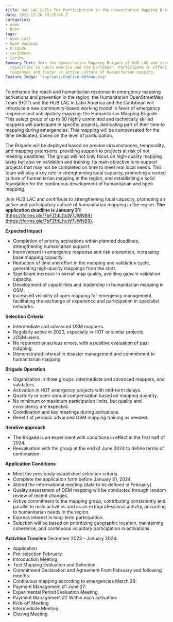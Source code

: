 ```yaml
---
title: Hub LAC Calls for Participation in the Humanitarian Mapping Brigade
date: 2023-12-26 13:25:00 Z
categories:
- news
- hubs
tags:
- open call
- open mapping
- brigade
- caribbean
- Caribe
Summary Text: Join the Humanitarian Mapping Brigade of HUB LAC and strengthen local
  capacities in Latin America and the Caribbean. Participate in effective emergency
  responses and foster an active culture of humanitarian mapping.
Feature Image: "/uploads/English-98f84e.png"
---
```


To enhance the reach and humanitarian response in emergency mapping activations and prevention in the region, the Humanitarian OpenStreetMap Team (HOT) and the HUB LAC in Latin America and the Caribbean will introduce a new community-based working model in favor of emergency response and anticipatory mapping: the Humanitarian Mapping Brigade. This select group of up to 30 highly committed and technically skilled mappers will participate in specific projects, dedicating part of their time to mapping during emergencies. This mapping will be compensated for the time dedicated, based on the level of participation.

The Brigade will be deployed based on precise circumstances, temporality, and mapping extensions, providing support to projects at risk of not meeting deadlines. The group will not only focus on high-quality mapping tasks but also on validation and training. Its main objective is to support projects that may not be completed on time to meet real local needs. This team will play a key role in strengthening local capacity, promoting a rooted culture of humanitarian mapping in the region, and establishing a solid foundation for the continuous development of humanitarian and open mapping.

Join HUB LAC and contribute to strengthening local capacity, promoting an active and participatory culture of humanitarian mapping in the region. **The application deadline is January 31:** [https://forms.gle/7bFZfdL1tuW7JWNB9](https://forms.gle/7bFZfdL1tuW7JWNB9).

**Expected Impact**
* Completion of priority activations within planned deadlines, strengthening humanitarian support.
* Improvement in emergency response and risk prevention, increasing base mapping capacity.
* Reduction of time and effort in the mapping and validation cycle, generating high-quality mappings from the start.
* Significant increase in overall map quality, avoiding gaps in validation capacity.
* Development of capabilities and leadership in humanitarian mapping in OSM.
* Increased visibility of open mapping for emergency management, facilitating the exchange of experience and participation in specialist networks.


**Selection Criteria**
* Intermediate and advanced OSM mappers.
* Regularly active in 2023, especially in HOT or similar projects.
* JOSM users.
* No recurrent or serious errors, with a positive evaluation of past mapping.
* Demonstrated interest in disaster management and commitment to humanitarian mapping.


**Brigade Operation**
* Organization in three groups: intermediate and advanced mappers, and validators.
* Activation in HOT emergency projects with mid-term delays.
* Quarterly or semi-annual compensation based on mapping quantity.
* No minimum or maximum participation limits, but quality and consistency are expected.
* Coordination and key meetings during activations.
* Benefit of periodic advanced OSM mapping training as needed.


**Iterative approach**
* The Brigade is an experiment with conditions in effect in the first half of 2024.
* Reevaluation with the group at the end of June 2024 to define terms of continuation.


**Application Conditions**
* Meet the previously established selection criteria.
* Complete the application form before January 31, 2024.
* Attend the informational meeting (date to be defined in February).
* Quality assessment of OSM mapping will be conducted through random review of recent changes.
* Active commitment to the mapping group, contributing consistently and parallel to main activities and as an extraprofessional activity, according to humanitarian needs in the region.
* Express interest in long-term participation.
* Selection will be based on prioritizing geographic location, maintaining coherence, and continuous voluntary participation in activations.


**Activities Timeline**
December 2023 - January 2024:
* Application
* Pre-selection
February:
* Introduction Meeting
* Test Mapping
Evaluation and Selection
* Commitment Declaration and Agreement
From February and following months:
* Continuous mapping according to emergencies
March 28:
* Payment Management #1
June 27:
* Experimental Period Evaluation Meeting
* Payment Management #2
Within each activation:
* Kick-off Meeting
* Intermediate Meeting
* Closing Meeting